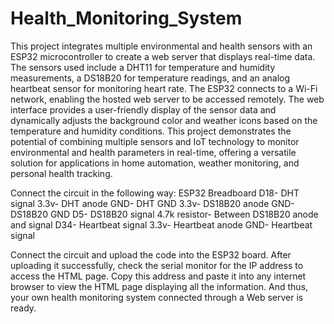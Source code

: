 # Health_Monitoring_System
This project integrates multiple environmental and health sensors with an ESP32 microcontroller to create a web server that displays real-time data. The sensors used include a DHT11 for temperature and humidity measurements, a DS18B20 for temperature readings, and an analog heartbeat sensor for monitoring heart rate. The ESP32 connects to a Wi-Fi network, enabling the hosted web server to be accessed remotely. The web interface provides a user-friendly display of the sensor data and dynamically adjusts the background color and weather icons based on the temperature and humidity conditions. This project demonstrates the potential of combining multiple sensors and IoT technology to monitor environmental and health parameters in real-time, offering a versatile solution for applications in home automation, weather monitoring, and personal health tracking.

Connect the circuit in the following way:
ESP32                   Breadboard
D18-                      DHT signal
3.3v-			    DHT anode
GND-	             DHT GND
3.3v-			    DS18B20 anode
GND-  		    DS18B20 GND
D5- 			    DS18B20 signal
4.7k resistor-       Between DS18B20 
			    anode and signal
D34-                      Heartbeat signal
3.3v- 		    Heartbeat anode
GND-		    Heartbeat signal

Connect the circuit and upload the code into the ESP32 board.
After uploading it successfully, check the serial monitor for the IP address to access the HTML page.
Copy this address and paste it into any internet browser to view the HTML page displaying all the information.
And thus, your own health monitoring system connected through a Web server is ready.



